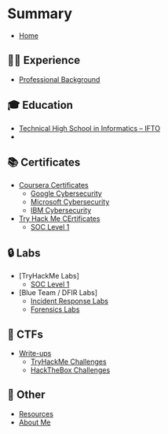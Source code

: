 # Summary

- [Home](README.md)

## 🧑‍💻 Experience
- [Professional Background](experience.md)

## 🎓 Education
- [Technical High School in Informatics – IFTO](education/ifto.md)
- 

## 📚 Certificates
- [Coursera Certificates](certificates/coursera/README.md)
  - [Google Cybersecurity](certificates/coursera/google.md)
  - [Microsoft Cybersecurity](certificates/coursera/microsoft.md)
  - [IBM Cybersecurity](certificates/coursera/ibm.md)
- [Try Hack Me CErtificates](certificates/thm/README.md)
  - [SOC Level 1](certificates/thm/soc-l1.md)


## 🔒 Labs
- [TryHackMe Labs]
  - [SOC Level 1](labs/thm/soc-l1.md)
- [Blue Team / DFIR Labs]
  - [Incident Response Labs](labs/blueteam/incident-response.md)
  - [Forensics Labs](labs/blueteam/forensics.md)

## 🎯 CTFs
- [Write-ups](ctfs/README.md)
  - [TryHackMe Challenges](ctfs/thm.md)
  - [HackTheBox Challenges](ctfs/htb.md)

## 📂 Other
- [Resources](resources.md)
- [About Me](about.md)
